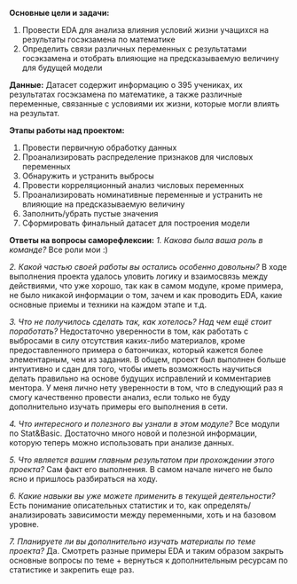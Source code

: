 **Основные цели и задачи:**
1. Провести EDA для анализа влияния условий жизни учащихся на результаты госэкзамена по математике
2. Определить связи различных переменных с результатами госэкзамена и отобрать влияющие на предсказываемую величину для будущей модели

**Данные:**
Датасет содержит информацию о 395 учениках, их результатах госэкзамена по математике, а также различные переменные, связанные с условиями их жизни, которые могли влиять на результат.

**Этапы работы над проектом:**
1. Провести первичную обработку данных 
2. Проанализировать распределение признаков  для числовых переменных
3. Обнаружить и устранить выбросы
4. Провести корреляционный анализ числовых переменных
5. Проанализировать номинативные переменные и устранить не влияющие на предсказываемую величину 
6. Заполнить/убрать пустые значения 
7. Сформировать финальный датасет для построения модели

**Ответы на вопросы саморефлексии:**
_1. Какова была ваша роль в команде?_
Все роли мои :)

_2. Какой частью своей работы вы остались особенно довольны?_
В ходе выполнения проекта удалось уловить логику и взаимосвязь между действиями, что уже хорошо, так как в самом модуле, кроме примера, не было никакой информации о том, зачем и как проводить EDA, какие основные приемы и техники на каждом этапе и т.д.

_3. Что не получилось сделать так, как хотелось? Над чем ещё стоит поработать?_
Недостаточно уверенности в том, как работать с выбросами в силу отсутствия каких-либо материалов, кроме предоставленного примера о батончиках, который кажется более элементарным, чем из задания. В общем, проект был выполнен больше интуитивно и сдан для того, чтобы иметь возможность научиться делать правильно на основе будущих исправлений и комментариев ментора. У меня лично нету уверенности в том, что в следующий раз я смогу качественно провести анализ, если только не буду дополнительно изучать примеры его выполнения в сети.

_4. Что интересного и полезного вы узнали в этом модуле?_
Все модули по Stat&Basic. Достаточно много новой и полезной информации, которую теперь можно использовать при анализе данных.

_5. Что является вашим главным результатом при прохождении этого проекта?_
Сам факт его выполнения. В самом начале ничего не было ясно и пришлось разбираться на ходу.

_6. Какие навыки вы уже можете применить в текущей деятельности?_
Есть понимание описательных статистик и то, как определять/анализировать зависимости между переменными, хоть и на базовом уровне.

_7. Планируете ли вы дополнительно изучать материалы по теме проекта?_
Да. Смотреть разные примеры EDA и таким образом закрыть основные вопросы по теме + вернуться к дополнительным ресурсам по статистике и закрепить еще раз. 



